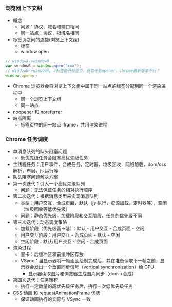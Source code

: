 ### 浏览器上下文组

- 概念
  - 同源：协议、域名和端口相同
  - 同一站点：协议，根域名相同
- 标签页之间的连接(浏览上下文组)
  - <a>标签
  - window.open

```javascript
// windowA->windowB
var windowB = window.open("xxx");
// windowB->windowA, a标签新开标签页，获取不到opener，chrome最新版本不行？
window.opener;
```

- Chrome 浏览器会将浏览上下文组中属于同一站点的标签分配到同一个渲染进程中
  - 同一个浏览上下文组
  - 同一站点
- noopener 和 noreferrer
- 站点隔离
  - 标签页中的同一站点 iframe，共用渲染进程

### Chrome 任务调度

- 单消息队列的队头阻塞问题
  - 低优先级任务会阻塞高优先级任务
- 主线程任务：用户事件，合成任务，定时器，垃圾回收，网络加载，dom/css 解析，布局，js 运行等
- 队头阻塞问题解决方案
- 第一次迭代：引入一个高优先级队列
  - 问题：无法保证任务的相对执行顺序
- 第二次迭代：根据消息类型来实现消息队列
  - 类型：用户交互，合成页面，默认（js 执行，资源加载，定时器等），空闲（垃圾回收等低优先级）
  - 问题：静态优先级，加载阶段和交互阶段，任务的优先级不同
- 第三次迭代：动态调度策略
  - 加载阶段（优先级高->低）：默认 - 用户交互 - 合成页面 - 空闲
  - 用户交互阶段：用户交互 - 合成页面 - 默认 - 空闲
  - 空闲阶段：默认/用户交互 - 空闲 - 合成页面
- 渲染过程
  - 显卡：后缓冲区和前缓冲区存放
  - VSync：当显示器将一帧画面绘制完成后，并在准备读取下一帧之前，显示器会发出一个垂直同步信号（vertical synchronization）给 GPU
    - 显示器读取图片和浏览器生成图片同步（dom->合成）
- 第四次迭代：任务饿死
  - 执行一定数量的高优先级任务后，执行一次低优先级任务
- CSS 动画 和 requestAnimationFrame 优势
  - 保证动画执行的实际与 VSync 一致

